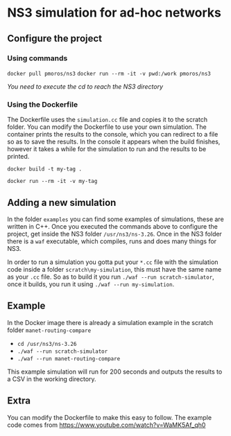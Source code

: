 # NS3 simulation for ad-hoc networks

## Configure the project

### Using commands

`docker pull pmoros/ns3`
`docker run --rm -it -v pwd:/work pmoros/ns3  `

_You need to execute the cd to reach the NS3 directory_

### Using the Dockerfile

The Dockerfile uses the `simulation.cc` file and copies it to the scratch folder. You can modify the Dockerfile to use your own simulation. The container prints the results to the console, which you can redirect to a file so as to save the results. In the console it appears when the build finishes, however it takes a while for the simulation to run and the results to be printed.

`docker build -t my-tag .`

`docker run --rm -it -v my-tag`

## Adding a new simulation

In the folder `examples` you can find some examples of simulations, these are written in C++. Once you executed the commands above to configure the project, get inside the NS3 folder `/usr/ns3/ns-3.26`. Once in the NS3 folder there is a `waf` executable, which compiles, runs and does many things for NS3.

In order to run a simulation you gotta put your `*.cc` file with the simulation code inside a folder `scratch\my-simulation`, this must have the same name as your `.cc` file. So as to build it you run `./waf --run scratch-simulator`, once it builds, you run it using `./waf --run my-simulation`.

## Example

In the Docker image there is already a simulation example in the scratch folder `manet-routing-compare`

- `cd /usr/ns3/ns-3.26`
- `./waf --run scratch-simulator`
- `./waf --run manet-routing-compare`

This example simulation will run for 200 seconds and outputs the results to a CSV in the working directory.

## Extra

You can modify the Dockerfile to make this easy to follow. The example code comes from https://www.youtube.com/watch?v=WaMK5Af_qh0
